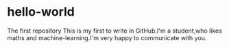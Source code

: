 # hello-world
The first repository
This is my first to write in GitHub.I'm a student,who likes maths and machine-learning.I'm very happy to communicate with you. 
